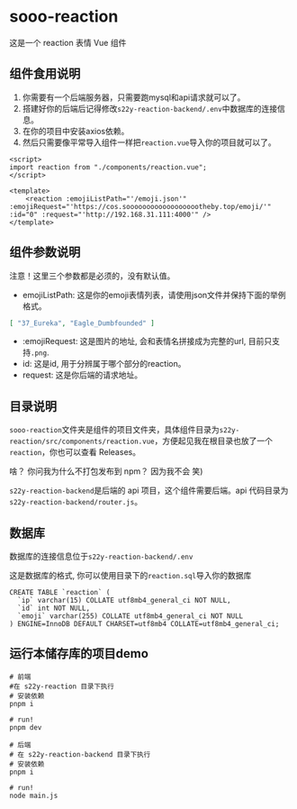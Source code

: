 # sooo-reaction

这是一个 reaction 表情 Vue 组件

## 组件食用说明
1. 你需要有一个后端服务器，只需要跑mysql和api请求就可以了。
2. 搭建好你的后端后记得修改`s22y-reaction-backend/.env`中数据库的连接信息。
3. 在你的项目中安装axios依赖。
4. 然后只需要像平常导入组件一样把`reaction.vue`导入你的项目就可以了。
``` vue
<script>
import reaction from "./components/reaction.vue";
</script>

<template>
    <reaction :emojiListPath="'/emoji.json'" :emojiRequest="'https://cos.sooooooooooooooooootheby.top/emoji/'" :id="0" :request="'http://192.168.31.111:4000'" />
</template>
```

## 组件参数说明
注意！这里三个参数都是必须的，没有默认值。
- emojiListPath: 这是你的emoji表情列表，请使用json文件并保持下面的举例格式。
``` json
[ "37_Eureka", "Eagle_Dumbfounded" ]
```
- :emojiRequest: 这是图片的地址, 会和表情名拼接成为完整的url, 目前只支持`.png`.
- id: 这是id, 用于分辨属于哪个部分的reaction。
- request: 这是你后端的请求地址。

## 目录说明

`sooo-reaction`文件夹是组件的项目文件夹，具体组件目录为`s22y-reaction/src/components/reaction.vue`，方便起见我在根目录也放了一个`reaction`，你也可以查看 Releases。

啥？ 你问我为什么不打包发布到 npm？ 因为我不会 笑)

`s22y-reaction-backend`是后端的 api 项目，这个组件需要后端。api 代码目录为`s22y-reaction-backend/router.js`。

## 数据库

数据库的连接信息位于`s22y-reaction-backend/.env`

这是数据库的格式, 你可以使用目录下的`reaction.sql`导入你的数据库

``` mysql
CREATE TABLE `reaction` (
  `ip` varchar(15) COLLATE utf8mb4_general_ci NOT NULL,
  `id` int NOT NULL,
  `emoji` varchar(255) COLLATE utf8mb4_general_ci NOT NULL
) ENGINE=InnoDB DEFAULT CHARSET=utf8mb4 COLLATE=utf8mb4_general_ci;
```

## 运行本储存库的项目demo

``` shell
# 前端
#在 s22y-reaction 目录下执行
# 安装依赖
pnpm i

# run!
pnpm dev

# 后端
# 在 s22y-reaction-backend 目录下执行
# 安装依赖
pnpm i

# run!
node main.js
```